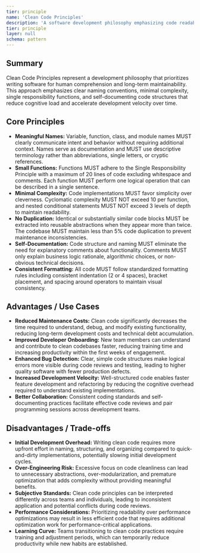 ```yaml
---
tier: principle
name: 'Clean Code Principles'
description: 'A software development philosophy emphasizing code readability, maintainability, and simplicity through consistent naming, minimal complexity, and self-documenting practices.'
tier: principle
layer: null
schema: pattern
---
```


## Summary

Clean Code Principles represent a development philosophy that prioritizes writing software for human comprehension and long-term maintainability. This approach emphasizes clear naming conventions, minimal complexity, single responsibility functions, and self-documenting code structures that reduce cognitive load and accelerate development velocity over time.

## Core Principles

- **Meaningful Names:** Variable, function, class, and module names MUST clearly communicate intent and behavior without requiring additional context. Names serve as documentation and MUST use descriptive terminology rather than abbreviations, single letters, or cryptic references.
- **Small Functions:** Functions MUST adhere to the Single Responsibility Principle with a maximum of 20 lines of code excluding whitespace and comments. Each function MUST perform one logical operation that can be described in a single sentence.
- **Minimal Complexity:** Code implementations MUST favor simplicity over cleverness. Cyclomatic complexity MUST NOT exceed 10 per function, and nested conditional statements MUST NOT exceed 3 levels of depth to maintain readability.
- **No Duplication:** Identical or substantially similar code blocks MUST be extracted into reusable abstractions when they appear more than twice. The codebase MUST maintain less than 5% code duplication to prevent maintenance inconsistencies.
- **Self-Documentation:** Code structure and naming MUST eliminate the need for explanatory comments about functionality. Comments MUST only explain business logic rationale, algorithmic choices, or non-obvious technical decisions.
- **Consistent Formatting:** All code MUST follow standardized formatting rules including consistent indentation (2 or 4 spaces), bracket placement, and spacing around operators to maintain visual consistency.

## Advantages / Use Cases

- **Reduced Maintenance Costs:** Clean code significantly decreases the time required to understand, debug, and modify existing functionality, reducing long-term development costs and technical debt accumulation.
- **Improved Developer Onboarding:** New team members can understand and contribute to clean codebases faster, reducing training time and increasing productivity within the first weeks of engagement.
- **Enhanced Bug Detection:** Clear, simple code structures make logical errors more visible during code reviews and testing, leading to higher quality software with fewer production defects.
- **Increased Development Velocity:** Well-structured code enables faster feature development and refactoring by reducing the cognitive overhead required to understand existing implementations.
- **Better Collaboration:** Consistent coding standards and self-documenting practices facilitate effective code reviews and pair programming sessions across development teams.

## Disadvantages / Trade-offs

- **Initial Development Overhead:** Writing clean code requires more upfront effort in naming, structuring, and organizing compared to quick-and-dirty implementations, potentially slowing initial development cycles.
- **Over-Engineering Risk:** Excessive focus on code cleanliness can lead to unnecessary abstractions, over-modularization, and premature optimization that adds complexity without providing meaningful benefits.
- **Subjective Standards:** Clean code principles can be interpreted differently across teams and individuals, leading to inconsistent application and potential conflicts during code reviews.
- **Performance Considerations:** Prioritizing readability over performance optimizations may result in less efficient code that requires additional optimization work for performance-critical applications.
- **Learning Curve:** Teams transitioning to clean code practices require training and adjustment periods, which can temporarily reduce productivity while new habits are established.
